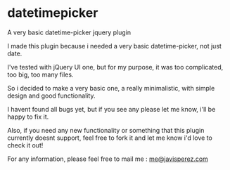 datetimepicker
==============

A very basic datetime-picker jquery plugin

I made this plugin because i needed a very basic datetime-picker, not just date.

I've tested with jQuery UI one, but for my purpose, it was too complicated, too big, too many files.

So i decided to make a very basic one, a really minimalistic, with simple design and good functionality.

I havent found all bugs yet, but if you see any please let me know, i'll be happy to fix it.

Also, if you need any new functionality or something that this plugin currently doesnt support, feel free to fork it and let me know i'd love to check it out!

For any information, please feel free to mail me : me@javisperez.com



